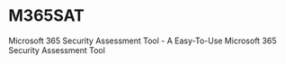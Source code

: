 # M365SAT
Microsoft 365 Security Assessment Tool - A Easy-To-Use Microsoft 365 Security Assessment Tool 
